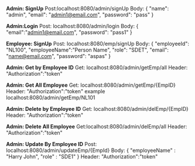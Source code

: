 **Admin: SignUp**
Post:localhost:8080/admin/signUp
Body: 
{
    "name": "admin",
    "email": "admin1@email.com",
    "password": "pass"
}


**Admin:Login**
Post: localhost:8080/admin/login
Body:
{
    "email":"admin1@email.com",
    "password": "pass1"
}


**Employee: SignUp**
Post: localhost:8080/emp/signUp
Body:
{
    "employeeId": "NL100",
    "employeeName":"Person Name",
    "role": "SDET",
    "email": "name@email.com",
    "password": "aspas"
}



**Admin: Get by Employee ID**
Get: localhost:8080/admin/getEmp/all
Header: "Authorization":"token"

**Admin: Get All Employee**
Get: localhost:8080/admin/getEmp/{EmpID}
Header: "Authorization":"token"
example 
localhost:8080/admin/getEmp/NL101

**Admin: Delete by Employee ID**
Get: localhost:8080/admin/delEmp/{EmpID}
Header: "Authorization":"token"


**Admin: Delete All Employee**
Get:localhost:8080/admin/delEmp/all
Header: "Authorization":"token"


**Admin: Update By Employee ID**
Post: localhost:8080/admin/updateEmp/{EmpId}
Body: 
{
    "employeeName" : "Harry John",
    "role" : "SDE1"
}
Header: "Authorization":"token"
